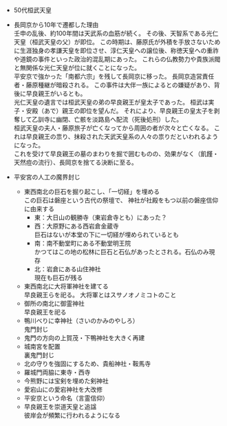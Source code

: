 - 50代桓武天皇  
- 長岡京から10年で遷都した理由  
壬申の乱後、約100年間は天武系の血筋が続く。
その後、天智系である光仁天皇（桓武天皇の父）が即位。
この時期は、藤原氏が外積を手放さないために生涯独身の孝謙天皇を即位させ、淳仁天皇への譲位後、称徳天皇への重祚や道鏡の事件といった政治的混乱期にあった。
これらの仏教勢力や貴族派閥と無関係な光仁天皇が位に就くことになった。  
平安京で強かった「南都六宗」を残して長岡京に移った。
長岡京造営責任者・藤原種継が暗殺される。
この事件は大伴一族によるとの嫌疑があり、背後に早良親王がいるとも。  
光仁天皇の遺言では桓武天皇の弟の早良親王が皇太子であった。
桓武は実子・安殿（あで）親王の即位を望んだ。
それにより、早良親王の皇太子を剥奪して乙訓寺に幽閉、亡骸を淡路島へ配流（死後処刑）した。  
桓武天皇の夫人・藤原旅子が亡くなってから周囲の者が次々と亡くなる。
これは早良親王の祟り、抹殺された天武天皇系の人々の祟りだといわれるようになった。  
これを受けて早良親王の墓のまわりを掘で囲むものの、効果がなく（飢饉・天然痘の流行）、長岡京を捨てる決断に至る。

- 平安宮の人工の魔界封じ
    - 東西南北の巨石を掘り起こし、「一切経」を埋める  
    この巨石は磐座という古代の祭壇で、
    神社が社殿をもつ以前の磐座信仰に由来する
        - 東：大日山の観勝寺（東岩倉寺とも）にあった？
        - 西：大原野にある西岩倉金蔵寺  
        巨石はないが本堂の下に一切経が埋められているとも
        - 南：南不動堂町にある不動堂明王院  
        かつてはこの地の松林に巨石と石仏があったとされる。石仏のみ現存
        - 北：岩倉にある山住神社  
        現在も巨石が残る
    - 東西南北に大将軍神社を建てる  
    早良親王らを祀る。
    大将軍とはスサノオノミコトのこと
    - 御所の南北に御霊神社  
    早良親王を祀る
    - 鴨川べりに幸神社（さいのかみのやしろ）  
    鬼門封じ
    - 鬼門の方向の上賀茂・下鴨神社を大きく再建  
    - 城南宮を配置  
    裏鬼門封じ
    - 北の守りを強固にするため、貴船神社・鞍馬寺
    - 羅城門両脇に東寺・西寺
    - 今熊野には宝剣を埋めた剣神社
    - 愛宕山にの愛宕神社を大改修
    - 平安京という命名（言霊信仰）
    - 早良親王を崇道天皇と追諡  
    彼岸会が頻繁に行われるようになる
